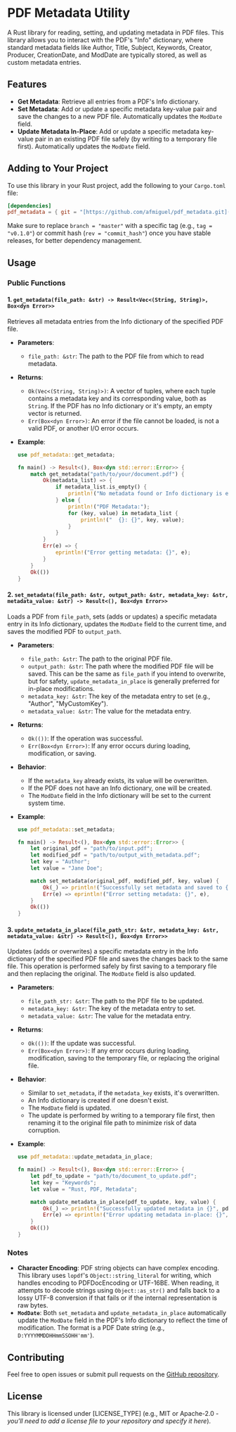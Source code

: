 # PDF Metadata Utility

A Rust library for reading, setting, and updating metadata in PDF files. This library allows you to interact with the PDF's "Info" dictionary, where standard metadata fields like Author, Title, Subject, Keywords, Creator, Producer, CreationDate, and ModDate are typically stored, as well as custom metadata entries.

## Features

* **Get Metadata**: Retrieve all entries from a PDF's Info dictionary.
* **Set Metadata**: Add or update a specific metadata key-value pair and save the changes to a new PDF file. Automatically updates the `ModDate` field.
* **Update Metadata In-Place**: Add or update a specific metadata key-value pair in an existing PDF file safely (by writing to a temporary file first). Automatically updates the `ModDate` field.

## Adding to Your Project

To use this library in your Rust project, add the following to your `Cargo.toml` file:

```toml
[dependencies]
pdf_metadata = { git = "[https://github.com/afmiguel/pdf_metadata.git](https://github.com/afmiguel/pdf_metadata.git)", branch = "master" } # Or specify a tag/commit for stability
```

Make sure to replace `branch = "master"` with a specific tag (e.g., `tag = "v0.1.0"`) or commit hash (`rev = "commit_hash"`) once you have stable releases, for better dependency management.

## Usage

### Public Functions

#### 1. `get_metadata(file_path: &str) -> Result<Vec<(String, String)>, Box<dyn Error>>`

Retrieves all metadata entries from the Info dictionary of the specified PDF file.

* **Parameters**:
    * `file_path: &str`: The path to the PDF file from which to read metadata.
* **Returns**:
    * `Ok(Vec<(String, String)>)`: A vector of tuples, where each tuple contains a metadata key and its corresponding value, both as `String`. If the PDF has no Info dictionary or it's empty, an empty vector is returned.
    * `Err(Box<dyn Error>)`: An error if the file cannot be loaded, is not a valid PDF, or another I/O error occurs.
* **Example**:

    ```rust
    use pdf_metadata::get_metadata;

    fn main() -> Result<(), Box<dyn std::error::Error>> {
        match get_metadata("path/to/your/document.pdf") {
            Ok(metadata_list) => {
                if metadata_list.is_empty() {
                    println!("No metadata found or Info dictionary is empty.");
                } else {
                    println!("PDF Metadata:");
                    for (key, value) in metadata_list {
                        println!("  {}: {}", key, value);
                    }
                }
            }
            Err(e) => {
                eprintln!("Error getting metadata: {}", e);
            }
        }
        Ok(())
    }
    ```

#### 2. `set_metadata(file_path: &str, output_path: &str, metadata_key: &str, metadata_value: &str) -> Result<(), Box<dyn Error>>`

Loads a PDF from `file_path`, sets (adds or updates) a specific metadata entry in its Info dictionary, updates the `ModDate` field to the current time, and saves the modified PDF to `output_path`.

* **Parameters**:
    * `file_path: &str`: The path to the original PDF file.
    * `output_path: &str`: The path where the modified PDF file will be saved. This can be the same as `file_path` if you intend to overwrite, but for safety, `update_metadata_in_place` is generally preferred for in-place modifications.
    * `metadata_key: &str`: The key of the metadata entry to set (e.g., "Author", "MyCustomKey").
    * `metadata_value: &str`: The value for the metadata entry.
* **Returns**:
    * `Ok(())`: If the operation was successful.
    * `Err(Box<dyn Error>)`: If any error occurs during loading, modification, or saving.
* **Behavior**:
    * If the `metadata_key` already exists, its value will be overwritten.
    * If the PDF does not have an Info dictionary, one will be created.
    * The `ModDate` field in the Info dictionary will be set to the current system time.
* **Example**:

    ```rust
    use pdf_metadata::set_metadata;

    fn main() -> Result<(), Box<dyn std::error::Error>> {
        let original_pdf = "path/to/input.pdf";
        let modified_pdf = "path/to/output_with_metadata.pdf";
        let key = "Author";
        let value = "Jane Doe";

        match set_metadata(original_pdf, modified_pdf, key, value) {
            Ok(_) => println!("Successfully set metadata and saved to {}", modified_pdf),
            Err(e) => eprintln!("Error setting metadata: {}", e),
        }
        Ok(())
    }
    ```

#### 3. `update_metadata_in_place(file_path_str: &str, metadata_key: &str, metadata_value: &str) -> Result<(), Box<dyn Error>>`

Updates (adds or overwrites) a specific metadata entry in the Info dictionary of the specified PDF file and saves the changes back to the same file. This operation is performed safely by first saving to a temporary file and then replacing the original. The `ModDate` field is also updated.

* **Parameters**:
    * `file_path_str: &str`: The path to the PDF file to be updated.
    * `metadata_key: &str`: The key of the metadata entry to set.
    * `metadata_value: &str`: The value for the metadata entry.
* **Returns**:
    * `Ok(())`: If the update was successful.
    * `Err(Box<dyn Error>)`: If any error occurs during loading, modification, saving to the temporary file, or replacing the original file.
* **Behavior**:
    * Similar to `set_metadata`, if the `metadata_key` exists, it's overwritten.
    * An Info dictionary is created if one doesn't exist.
    * The `ModDate` field is updated.
    * The update is performed by writing to a temporary file first, then renaming it to the original file path to minimize risk of data corruption.
* **Example**:

    ```rust
    use pdf_metadata::update_metadata_in_place;

    fn main() -> Result<(), Box<dyn std::error::Error>> {
        let pdf_to_update = "path/to/document_to_update.pdf";
        let key = "Keywords";
        let value = "Rust, PDF, Metadata";

        match update_metadata_in_place(pdf_to_update, key, value) {
            Ok(_) => println!("Successfully updated metadata in {}", pdf_to_update),
            Err(e) => eprintln!("Error updating metadata in-place: {}", e),
        }
        Ok(())
    }
    ```

### Notes

* **Character Encoding**: PDF string objects can have complex encoding. This library uses `lopdf`'s `Object::string_literal` for writing, which handles encoding to PDFDocEncoding or UTF-16BE. When reading, it attempts to decode strings using `Object::as_str()` and falls back to a lossy UTF-8 conversion if that fails or if the internal representation is raw bytes.
* **`ModDate`**: Both `set_metadata` and `update_metadata_in_place` automatically update the `ModDate` field in the PDF's Info dictionary to reflect the time of modification. The format is a PDF Date string (e.g., `D:YYYYMMDDHHmmSSOHH'mm'`).

## Contributing

Feel free to open issues or submit pull requests on the [GitHub repository](https://github.com/afmiguel/pdf_metadata.git).

## License

This library is licensed under [LICENSE_TYPE] (e.g., MIT or Apache-2.0 - *you'll need to add a license file to your repository and specify it here*).
